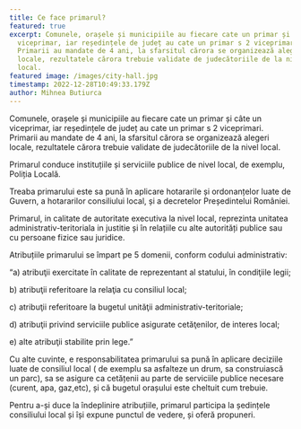 ```yaml
---
title: Ce face primarul?
featured: true
excerpt: Comunele, orașele și municipiile au fiecare cate un primar și câte un
  viceprimar, iar reședințele de județ au cate un primar s 2 viceprimari.
  Primarii au mandate de 4 ani, la sfarsitul cărora se organizează alegeri
  locale, rezultatele cărora trebuie validate de judecătoriile de la nivel
  local.
featured image: /images/city-hall.jpg
timestamp: 2022-12-28T10:49:33.179Z
author: Mihnea Butiurca
---
```

Comunele, orașele și municipiile au fiecare cate un primar și câte un viceprimar, iar reședințele de județ au cate un primar s 2 viceprimari. Primarii au mandate de 4 ani, la sfarsitul cărora se organizează alegeri locale, rezultatele cărora trebuie validate de judecătoriile de la nivel local.

Primarul conduce instituțiile și serviciile publice de nivel local, de exemplu, Poliția Locală. 

Treaba primarului este sa pună în aplicare hotararile și ordonanțelor luate de Guvern, a hotararilor consiliului local, și a decretelor Președintelui României.

Primarul, in calitate de autoritate executiva la nivel local, reprezinta unitatea administrativ-teritoriala in justitie și în relațiile cu alte autorități publice sau cu persoane fizice sau juridice.

Atribuțiile primarului se împart pe 5 domenii, conform codului administrativ:

“a) atribuţii exercitate în calitate de reprezentant al statului, în condiţiile legii;

b) atribuţii referitoare la relaţia cu consiliul local;

c) atribuţii referitoare la bugetul unităţii administrativ-teritoriale;

d) atribuţii privind serviciile publice asigurate cetăţenilor, de interes local;

e) alte atribuţii stabilite prin lege.”

Cu alte cuvinte, e responsabilitatea primarului sa pună în aplicare deciziile luate de consiliul local ( de exemplu sa asfalteze un drum, sa construiască un parc), sa se asigure ca cetățenii au parte de serviciile publice necesare (curent, apa, gaz,etc), și că bugetul orașului este cheltuit cum trebuie.

Pentru a-și duce la îndeplinire atribuțiile, primarul participa la ședințele consiliului local și își expune punctul de vedere, și oferă propuneri.